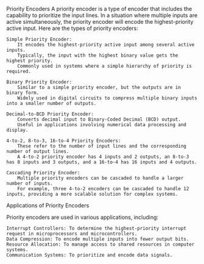 Priority Encoders
A priority encoder is a type of encoder that includes the capability to prioritize the input lines. In a situation where multiple inputs are active simultaneously, the priority encoder will encode the highest-priority active input. Here are the types of priority encoders:

    Simple Priority Encoder:
        It encodes the highest-priority active input among several active inputs.
        Typically, the input with the highest binary value gets the highest priority.
        Commonly used in systems where a simple hierarchy of priority is required.

    Binary Priority Encoder:
        Similar to a simple priority encoder, but the outputs are in binary form.
        Widely used in digital circuits to compress multiple binary inputs into a smaller number of outputs.

    Decimal-to-BCD Priority Encoder:
        Converts decimal input to Binary-Coded Decimal (BCD) output.
        Useful in applications involving numerical data processing and display.

    4-to-2, 8-to-3, 16-to-4 Priority Encoders:
        These refer to the number of input lines and the corresponding number of output lines.
        A 4-to-2 priority encoder has 4 inputs and 2 outputs, an 8-to-3 has 8 inputs and 3 outputs, and a 16-to-4 has 16 inputs and 4 outputs.

    Cascading Priority Encoder:
        Multiple priority encoders can be cascaded to handle a larger number of inputs.
        For example, three 4-to-2 encoders can be cascaded to handle 12 inputs, providing a more scalable solution for complex systems.

Applications of Priority Encoders

Priority encoders are used in various applications, including:

    Interrupt Controllers: To determine the highest-priority interrupt request in microprocessors and microcontrollers.
    Data Compression: To encode multiple inputs into fewer output bits.
    Resource Allocation: To manage access to shared resources in computer systems.
    Communication Systems: To prioritize and encode data signals.
